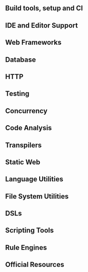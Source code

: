 ## Build tools, setup and CI


## IDE and Editor Support


## Web Frameworks


## Database


## HTTP


## Testing


## Concurrency


## Code Analysis


## Transpilers


## Static Web


## Language Utilities


## File System Utilities


## DSLs


## Scripting Tools


## Rule Engines


## Official Resources

